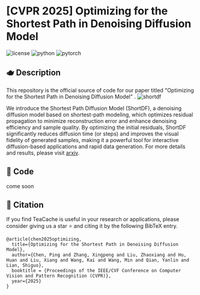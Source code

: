 # [CVPR 2025] Optimizing for the Shortest Path in Denoising Diffusion Model
![license](https://img.shields.io/badge/License-MIT-brightgreen)
![python](https://img.shields.io/badge/Python-3.9-blue)
![pytorch](https://img.shields.io/badge/PyTorch-2.1-orange)

## 🫖 Description 
This repository is the official source of code for our paper titled "Optimizing for the Shortest Path in Denoising Diffusion Model" . 
![shortdf](https://github.com/user-attachments/assets/99fffb4c-e962-4582-a487-48fd05e2c91d)

We introduce the Shortest Path Diffusion Model (ShortDF), a denoising diffusion model based on shortest-path modeling, which optimizes residual propagation to minimize reconstruction error and enhance denoising efficiency and sample quality. By optimizing the initial residuals, ShortDF significantly reduces diffusion time (or steps) and improves the visual fidelity of generated samples, making it a powerful tool for interactive diffusion-based applications and rapid data generation. For more details and results,  please visit [arxiv](https://arxiv.org/abs/2503.03265).

## 🧩  Code
come soon

## 📖 Citation 
If you find TeaCache is useful in your research or applications, please consider giving us a star ⭐ and citing it by the following BibTeX entry.
```
@article{chen2025optimizing,
  title={Optimizing for the Shortest Path in Denoising Diffusion Model},
  author={Chen, Ping and Zhang, Xingpeng and Liu, Zhaoxiang and Hu, Huan and Liu, Xiang and Wang, Kai and Wang, Min and Qian, Yanlin and Lian, Shiguo},
  booktitle = {Proceedings of the IEEE/CVF Conference on Computer Vision and Pattern Recognition (CVPR)},
  year={2025}
}
```
